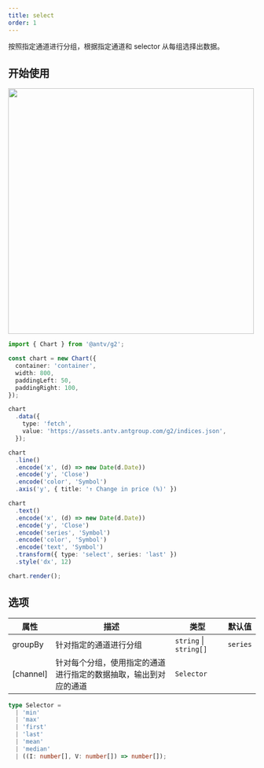 ```yaml
---
title: select
order: 1
---
```


按照指定通道进行分组，根据指定通道和 selector 从每组选择出数据。

## 开始使用

<img src="https://mdn.alipayobjects.com/huamei_qa8qxu/afts/img/A*q8F1S4YXwtsAAAAAAAAAAAAADmJ7AQ/original" width="500" />

```ts
import { Chart } from '@antv/g2';

const chart = new Chart({
  container: 'container',
  width: 800,
  paddingLeft: 50,
  paddingRight: 100,
});

chart
  .data({
    type: 'fetch',
    value: 'https://assets.antv.antgroup.com/g2/indices.json',
  });

chart
  .line()
  .encode('x', (d) => new Date(d.Date))
  .encode('y', 'Close')
  .encode('color', 'Symbol')
  .axis('y', { title: '↑ Change in price (%)' })

chart
  .text()
  .encode('x', (d) => new Date(d.Date))
  .encode('y', 'Close')
  .encode('series', 'Symbol')
  .encode('color', 'Symbol')
  .encode('text', 'Symbol')
  .transform({ type: 'select', series: 'last' })
  .style('dx', 12)

chart.render();
```

## 选项

| 属性               | 描述                                           | 类型                     | 默认值                 |
|-------------------|------------------------------------------------|-------------------------|-----------------------|
| groupBy           | 针对指定的通道进行分组                             | `string` \| `string[]`  | `series`              |  
| [channel]         | 针对每个分组，使用指定的通道进行指定的数据抽取，输出到对应的通道 | `Selector`       |                       |

```ts
type Selector =
  | 'min'
  | 'max'
  | 'first'
  | 'last'
  | 'mean'
  | 'median'
  | ((I: number[], V: number[]) => number[]);
```
